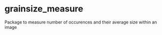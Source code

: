 # grainsize_measure
Package to measure number of occurences and their average size within an image 
